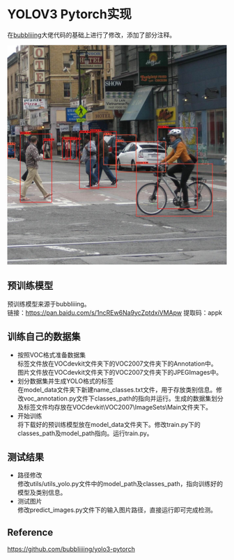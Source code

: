 # YOLOV3 Pytorch实现
在[bubbliiing](https://github.com/bubbliiiing/yolo3-pytorch)大佬代码的基础上进行了修改，添加了部分注释。

![检测结果样例](result.jpg)

## 预训练模型
预训练模型来源于bubbliiing。<br>
链接：https://pan.baidu.com/s/1ncREw6Na9ycZptdxiVMApw
提取码：appk

## 训练自己的数据集
+  按照VOC格式准备数据集<br>
   标签文件放在VOCdevkit文件夹下的VOC2007文件夹下的Annotation中。<br>
   图片文件放在VOCdevkit文件夹下的VOC2007文件夹下的JPEGImages中。<br>
+  划分数据集并生成YOLO格式的标签<br>
   在model_data文件夹下新建name_classes.txt文件，用于存放类别信息。修改voc_annotation.py文件下classes_path的指向并运行。生成的数据集划分及标签文件均存放在VOCdevkit\VOC2007\ImageSets\Main文件夹下。
+  开始训练<br>
   将下载好的预训练模型放在model_data文件夹下。修改train.py下的classes_path及model_path指向。运行train.py。

## 测试结果
+ 路径修改<br>
  修改utils/utils_yolo.py文件中的model_path及classes_path，指向训练好的模型及类别信息。
+ 测试图片<br>
  修改predict_images.py文件下的输入图片路径，直接运行即可完成检测。

## Reference
https://github.com/bubbliiiing/yolo3-pytorch
